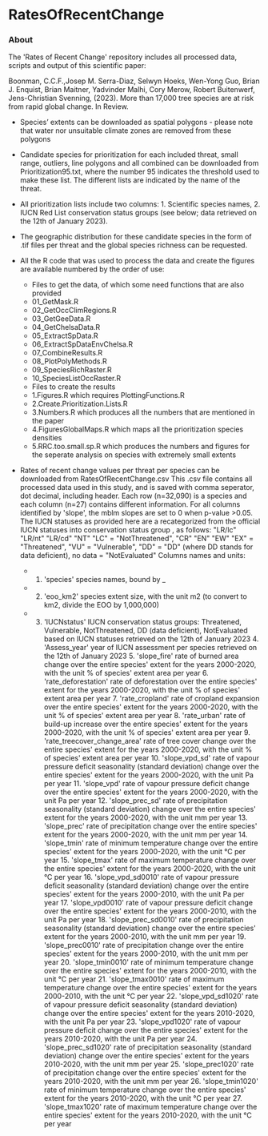 # RatesOfRecentChange

### About
The 'Rates of Recent Change' repository includes all processed data, scripts and output of this scientific paper: 

Boonman, C.C.F.,Josep M. Serra-Diaz, Selwyn Hoeks, Wen-Yong Guo, Brian J. Enquist, Brian Maitner, Yadvinder Malhi, Cory Merow, Robert Buitenwerf, Jens-Christian Svenning, (2023). More than 17,000 tree species are at risk from rapid global change. In Review. 

- Species’ extents can be downloaded as spatial polygons - please note that water nor unsuitable climate zones are removed from these polygons
    
- Candidate species for prioritization for each included threat, small range, outliers, line polygons and all combined can be downloaded from Prioritization95.txt, where the number 95 indicates the threshold used to make these list. The different lists are indicated by the name of the threat. 
- All prioritization lists include two columns: 1. Scientific species names, 2. IUCN Red List conservation status groups (see below; data retrieved on the 12th of January 2023). 
- The geographic distribution for these candidate species in the form of .tif files per threat and the global species richness can be requested.
      
- All the R code that was used to process the data and create the figures are available numbered by the order of use:
   - Files to get the data, of which some need functions that are also provided
   * 01_GetMask.R
   * 02_GetOccClimRegions.R
   * 03_GetGeeData.R
   * 04_GetChelsaData.R
   * 05_ExtractSpData.R
   * 06_ExtractSpDataEnvChelsa.R
   * 07_CombineResults.R
   * 08_PlotPolyMethods.R
   * 09_SpeciesRichRaster.R
   * 10_SpeciesListOccRaster.R

  - Files to create the results
  * 1.Figures.R which requires PlottingFunctions.R
  * 2.Create.Prioritization.Lists.R
  * 3.Numbers.R which produces all the numbers that are mentioned in the paper
  * 4.FiguresGlobalMaps.R which maps all the prioritization species densities
  * 5.RRC.too.small.sp.R which produces the numbers and figures for the seperate analysis on species with extremely small extents
        
- Rates of recent change values per threat per species can be downloaded from RatesOfRecentChange.csv This .csv file contains all processed data used in this study, and is saved with comma seperator, dot decimal, including header. Each row (n=32,090) is a species and each column (n=27) contains different information. For all columns identified by 'slope', the mblm slopes are set to 0 when p-value >0.05. The IUCN statuses as provided here are a recategorized from the official IUCN statuses into conservation status group , as follows: 
    "LR/lc" "LR/nt" "LR/cd" "NT" "LC" = "NotThreatened", 
    "CR" "EN" "EW" "EX" = "Threatened", 
    "VU" = "Vulnerable", 
    "DD" = "DD" (where DD stands for data deficient), 
    no data = "NotEvaluated"
    Columns names and units:
  * 1. 'species' species names, bound by _
  * 2. 'eoo_km2' species extent size, with the unit m2 (to convert to km2, divide the EOO by 1,000,000)
  * 3. 'IUCNstatus' IUCN conservation status groups: Threatened, Vulnerable, NotThreatened, DD (data deficient), NotEvaluated based on IUCN statuses retrieved on the 12th of January 2023
        4. 'Assess_year' year of IUCN assessment per species retrieved on the 12th of January 2023
        5. 'slope_fire' rate of burned area change over the entire species' extent for the years 2000-2020, with the unit % of species' extent area per year
        6. 'rate_deforestation' rate of deforestation over the entire species' extent for the years 2000-2020, with the unit % of species' extent area per year
        7. 'rate_cropland' rate of cropland expansion over the entire species' extent for the years 2000-2020, with the unit % of species' extent area per year
        8. 'rate_urban' rate of build-up increase over the entire species' extent for the years 2000-2020, with the unit % of species' extent area per year
        9. 'rate_treecover_change_area' rate of tree cover change over the entire species' extent for the years 2000-2020, with the unit % of species' extent area per year
        10. 'slope_vpd_sd' rate of vapour pressure deficit seasonality (standard deviation) change over the entire species' extent for the years 2000-2020, with the unit Pa per year
        11. 'slope_vpd' rate of vapour pressure deficit change over the entire species' extent for the years 2000-2020, with the unit Pa per year
        12. 'slope_prec_sd' rate of precipitation seasonality (standard deviation) change over the entire species' extent for the years 2000-2020, with the unit mm per year
        13. 'slope_prec' rate of precipitation change over the entire species' extent for the years 2000-2020, with the unit mm per year
        14. 'slope_tmin' rate of minimum temperature change over the entire species' extent for the years 2000-2020, with the unit °C per year
        15. 'slope_tmax' rate of maximum temperature change over the entire species' extent for the years 2000-2020, with the unit °C per year
        16. 'slope_vpd_sd0010' rate of vapour pressure deficit seasonality (standard deviation) change over the entire species' extent for the years 2000-2010, with the unit Pa per year
        17. 'slope_vpd0010' rate of vapour pressure deficit change over the entire species' extent for the years 2000-2010, with the unit Pa per year
        18. 'slope_prec_sd0010' rate of precipitation seasonality (standard deviation) change over the entire species' extent for the years 2000-2010, with the unit mm per year
        19. 'slope_prec0010' rate of precipitation change over the entire species' extent for the years 2000-2010, with the unit mm per year
        20. 'slope_tmin0010' rate of minimum temperature change over the entire species' extent for the years 2000-2010, with the unit °C per year
        21. 'slope_tmax0010' rate of maximum temperature change over the entire species' extent for the years 2000-2010, with the unit °C per year
        22. 'slope_vpd_sd1020' rate of vapour pressure deficit seasonality (standard deviation) change over the entire species' extent for the years 2010-2020, with the unit Pa per year
        23. 'slope_vpd1020' rate of vapour pressure deficit change over the entire species' extent for the years 2010-2020, with the unit Pa per year
        24. 'slope_prec_sd1020' rate of precipitation seasonality (standard deviation) change over the entire species' extent for the years 2010-2020, with the unit mm per year
        25. 'slope_prec1020' rate of precipitation change over the entire species' extent for the years 2010-2020, with the unit mm per year
        26. 'slope_tmin1020' rate of minimum temperature change over the entire species' extent for the years 2010-2020, with the unit °C per year
        27. 'slope_tmax1020' rate of maximum temperature change over the entire species' extent for the years 2010-2020, with the unit °C per year
    






